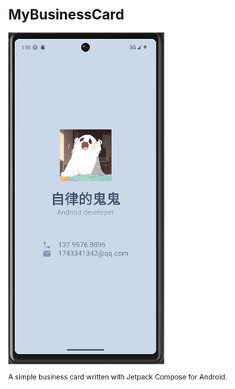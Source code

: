 # MyBusinessCard
![alt text](image.png)


A simple business card written with Jetpack Compose for Android.
